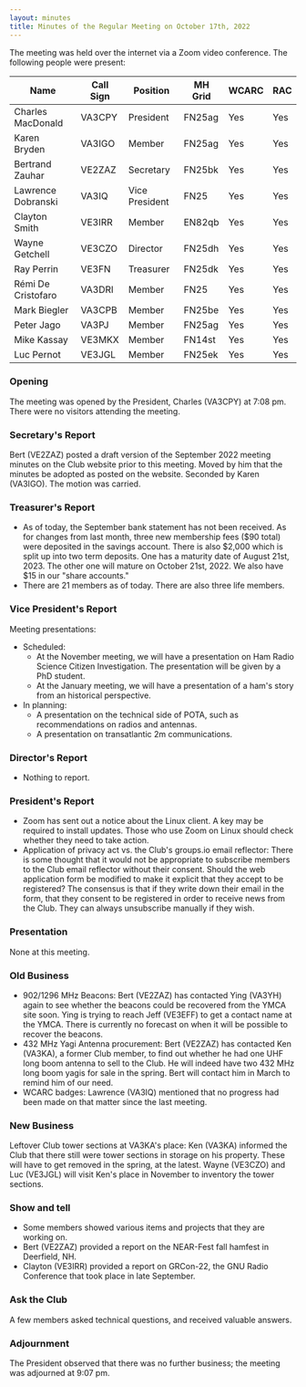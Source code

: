 ```yaml
---
layout: minutes
title: Minutes of the Regular Meeting on October 17th, 2022
---
```

The meeting was held over the internet via a Zoom video conference.
The following people were present:

| Name                   | Call Sign  | Position         | MH Grid | WCARC | RAC |
|------------------------|------------|------------------|---------|-------|-----|
| Charles MacDonald      | VA3CPY     | President        | FN25ag  | Yes   | Yes |
| Karen Bryden           | VA3IGO     | Member           | FN25ag  | Yes   | Yes |
| Bertrand Zauhar        | VE2ZAZ     | Secretary        | FN25bk  | Yes   | Yes |
| Lawrence Dobranski     | VA3IQ      | Vice President   | FN25    | Yes   | Yes |
| Clayton Smith          | VE3IRR     | Member           | EN82qb  | Yes   | Yes |
| Wayne Getchell         | VE3CZO     | Director         | FN25dh  | Yes   | Yes |
| Ray Perrin             | VE3FN      | Treasurer        | FN25dk  | Yes   | Yes |
| Rémi De Cristofaro     | VA3DRI     | Member           | FN25    | Yes   | Yes |
| Mark Biegler           | VA3CPB     | Member           | FN25be  | Yes   | Yes |
| Peter Jago             | VA3PJ      | Member           | FN25ag  | Yes   | Yes |
| Mike Kassay            | VE3MKX     | Member           | FN14st  | Yes   | Yes |
| Luc Pernot             | VE3JGL     | Member           | FN25ek  | Yes   | Yes |


### Opening
The meeting was opened by the President, Charles (VA3CPY) at 7:08 pm.
There were no visitors attending the meeting.

### Secretary's Report
Bert (VE2ZAZ) posted a draft version of the September 2022 meeting minutes on the Club website prior to this meeting. Moved by him that the minutes be adopted as posted on the website. Seconded by Karen (VA3IGO). The motion was carried.

### Treasurer's Report
- As of today, the September bank statement has not been received. As for changes from last month, three new membership fees ($90 total) were deposited in the savings account. There is also $2,000 which is split up into two term deposits. One has a maturity date of August 21st, 2023. The other one will mature on October 21st, 2022. We also have $15 in our "share accounts."
- There are 21 members as of today. There are also three life members.

### Vice President's Report
Meeting presentations:
- Scheduled:
   - At the November meeting, we will have a presentation on Ham Radio Science Citizen Investigation. The presentation will be given by a PhD student.
   - At the January meeting, we will have a presentation of a ham's story from an historical perspective.
- In planning:
   - A presentation on the technical side of POTA, such as recommendations on radios and antennas.
   - A presentation on transatlantic 2m communications.

### Director's Report
- Nothing to report.

### President's Report
- Zoom has sent out a notice about the Linux client. A key may be required to install updates. Those who use Zoom on Linux should check whether they need to take action.
- Application of privacy act vs. the Club's groups.io email reflector:  There is some thought that it would not be appropriate to subscribe members to the Club email reflector without their consent. Should the web application form be modified to make it explicit that they accept to be registered? The consensus is that if they write down their email in the form, that they consent to be registered in order to receive news from the Club. They can always unsubscribe manually if they wish.

### Presentation
None at this meeting.

### Old Business
- 902/1296 MHz Beacons: Bert (VE2ZAZ) has contacted Ying (VA3YH) again to see whether the beacons could be recovered from the YMCA site soon. Ying is trying to reach Jeff (VE3EFF) to get a contact name at the YMCA. There is currently no forecast on when it will be possible to recover the beacons.
- 432 MHz Yagi Antenna procurement: Bert (VE2ZAZ) has contacted Ken (VA3KA), a former Club member, to find out whether he had one UHF long boom antenna to sell to the Club. He will indeed have two 432 MHz long boom yagis for sale in the spring. Bert will contact him in March to remind him of our need.
- WCARC badges: Lawrence (VA3IQ) mentioned that no progress had been made on that matter since the last meeting.

### New Business
Leftover Club tower sections at VA3KA's place: Ken (VA3KA) informed the Club that there still were tower sections in storage on his property. These will have to get removed in the spring, at the latest. Wayne (VE3CZO) and Luc (VE3JGL) will visit Ken's place in November to inventory the tower sections.

### Show and tell
- Some members showed various items and projects that they are working on.
- Bert (VE2ZAZ) provided a report on the NEAR-Fest fall hamfest in Deerfield, NH.
- Clayton (VE3IRR) provided a report on GRCon-22, the GNU Radio Conference that took place in late September.

### Ask the Club
A few members asked technical questions, and received valuable answers.

### Adjournment
The President observed that there was no further business; the meeting was adjourned at 9:07 pm.

